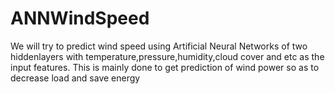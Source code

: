 # ANNWindSpeed
We will try to predict wind speed using Artificial Neural Networks of two hiddenlayers with temperature,pressure,humidity,cloud cover and etc as the input features.
This is mainly done to get prediction of wind power so as to decrease load and save energy
